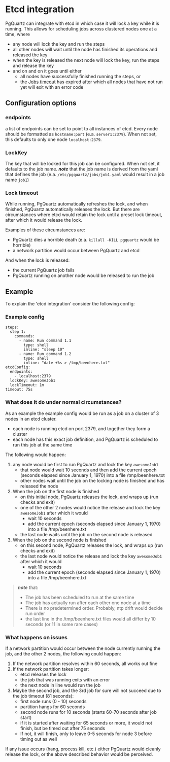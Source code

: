 # Etcd integration
PgQuartz can integrate with etcd in which case it will lock a key while it is running.
This allows for scheduling jobs across clustered nodes one at a time, where
- any node will lock the key and run the steps
- all other nodes will wait until the node has finished its operations and released the key
- when the key is released the next node will lock the key, run the steps and release the key
- and on and on it goes until either 
  - all nodes have successfully finished running the steps, or
  - the [Jobs timeout](./JOBS.md#timeout) has expired after which all nodes that have not run yet will exit with an error code

## Configuration options

### endpoints
a list of endpoints can be set to point to all instances of etcd.
Every node should be formatted as `hostname:port` (e.a. `server1:2379`).
When not set, this defaults to only one node `localhost:2379`.

### LockKey
The key that will be locked for this job can be configured.
When not set, it defaults to the job name.
**_note_** that the job name is derived from the yaml that defines the job (e.a. `/etc/pgquartz/jobs/job1.yaml` would result in a job name `job1`)

### Lock timeout
While running, PgQuartz automatically refreshes the lock, and when finished, PgQuartz automatically releases the lock.
But there are circumstances where etcd would retain the lock until a preset lock timeout, after which it would release the lock.

Examples of these circumstances are:
- PgQuartz dies a horrible death (e.a. `killall -KILL pgquartz` would be horrible)
- a network partition would occur between PgQuartz and etcd

And when the lock is released:
- the current PgQuartz job fails
- PgQuartz running on another node would be released to run the job

## Example
To explain the 'etcd integration' consider the following config:

### Example config
```
steps:
  step 1:
    commands:
      - name: Run command 1.1
        type: shell
        inline: "sleep 10"
      - name: Run command 1.2
        type: shell
        inline: "date +%s > /tmp/beenhere.txt"
etcdConfig:
  endpoints:
    - localhost:2379
  lockKey: awesomeJob1
  lockTimeout: 1m
timeout: 75s
```

### What does it do under normal circumstances?
As an example the example config would be run as a job on a cluster of 3 nodes in an etcd cluster.
- each node is running etcd on port 2379, and together they form a cluster
- each node has this exact job definition, and PgQuartz is scheduled to run this job at the same time

The following would happen:
1. any node would be first to run PgQuartz and lock the key `awesomeJob1`
   - that node would wait 10 seconds and then add the current epoch (seconds elapsed since January 1, 1970) into a file /tmp/beenhere.txt
   - other nodes wait until the job on the locking node is finished and has released the node
2. When the job on the first node is finished 
   - on this initial node, PgQuartz releases the lock, and wraps up (run checks and exit)
   - one of the other 2 nodes would notice the release and lock the key `awesomeJob1` after which it would
     - wait 10 seconds
     - add the current epoch (seconds elapsed since January 1, 1970) into a file /tmp/beenhere.txt
   - the last node waits until the job on the second node is released
3. When the job on the second node is finished
	- on this second node, PgQuartz releases the lock, and wraps up (run checks and exit)
	- the last node would notice the release and lock the key `awesomeJob1` after which it would
		- wait 10 seconds
		- add the current epoch (seconds elapsed since January 1, 1970) into a file /tmp/beenhere.txt

> **_note_** that:
> - The job has been scheduled to run at the same time
> - The job has actually run after each other one node at a time
> - There is no predetermined order. Probably, ntp drift would decide run order
> - the last line in the /tmp/beenhere.txt files would all differ by 10 seconds (or 11 in some rare cases)

### What happens on issues
If a network partition would occur between the node currently running the job, and the other 2 nodes, the following could happen:
1. If the network partition resolves within 60 seconds, all works out fine
2. If the network partition takes longer:
   - etcd releases the lock
   - the job that was running exits with an error
   - the next node in line would run the job
3. Maybe the second job, and the 3rd job for sure will not succeed due to the job timeout (81 seconds):
   - first node runs (0 - 10) seconds
   - partition hangs for 60 seconds
   - second node runs for 10 seconds (starts 60-70 seconds after job start)
   - if it is started after waiting for 65 seconds or more, it would not finish, but be timed out after 75 seconds
   - If not, it will finish, only to leave 0-5 seconds for node 3 before timing out as well

If any issue occurs (hang, process kill, etc.) either PgQuartz would cleanly release the lock, or the above described behavior would be perceived.